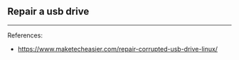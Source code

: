 ## Repair a usb drive

---

References:
- https://www.maketecheasier.com/repair-corrupted-usb-drive-linux/
